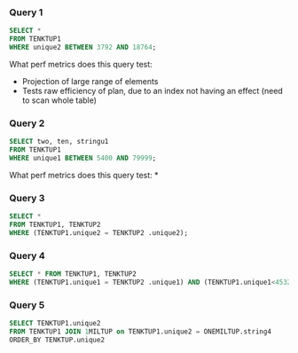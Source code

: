 
### Query 1
```sql
SELECT * 
FROM TENKTUP1 
WHERE unique2 BETWEEN 3792 AND 18764;
```

What perf metrics does this query test:
* Projection of large range of elements
* Tests raw efficiency of plan, due to an index not having an effect (need to scan whole table)


### Query 2
```sql
SELECT two, ten, stringu1 
FROM TENKTUP1 
WHERE unique1 BETWEEN 5400 AND 79999;
```
What perf metrics does this query test:
* 



### Query 3
```sql
SELECT * 
FROM TENKTUP1, TENKTUP2 
WHERE (TENKTUP1.unique2 = TENKTUP2 .unique2);
```


### Query 4
```sql
SELECT * FROM TENKTUP1, TENKTUP2 
WHERE (TENKTUP1.unique1 = TENKTUP2 .unique1) AND (TENKTUP1.unique1<4532)
```


### Query 5
```sql
SELECT TENKTUP1.unique2
FROM TENKTUP1 JOIN 1MILTUP on TENKTUP1.unique2 = ONEMILTUP.string4
ORDER_BY TENKTUP.unique2
```
